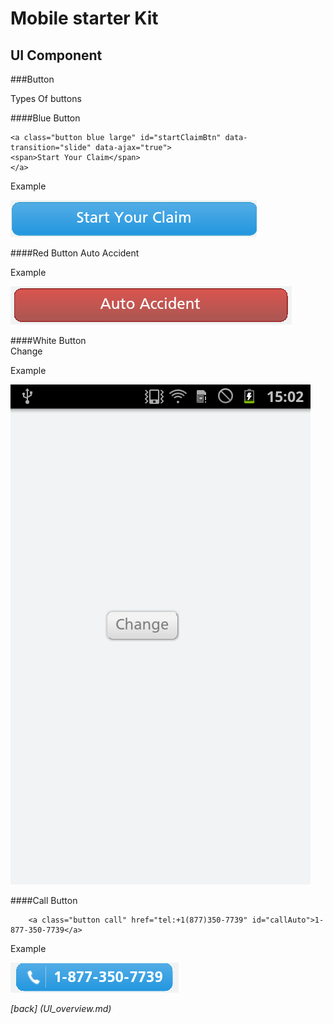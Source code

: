 Mobile starter Kit
================================

UI Component
--------------------------------


###Button		


Types Of buttons

####Blue Button

	<a class="button blue large" id="startClaimBtn" data-transition="slide" data-ajax="true">
	<span>Start Your Claim</span>
	</a>


Example


![alt text][blue_button]

[blue_button]: ../screenshots/blue_button.png "Demo"

	
####Red Button
	<a class="button red large" data-transition="slide" data-ajax="true" id="autoAccident">
	<span>Auto Accident</span> 
	</a>

Example


![alt text][red_button]

[red_button]: ../screenshots/red_button.png "Demo"

	
####White Button	
		<a id="dateChangeBtn" class='button white'>
                Change
                </a>


Example

![alt text][Demo]

[Demo]: ../screenshots/white_button.png "Demo"


####Call Button
		
		<a class="button call" href="tel:+1(877)350-7739" id="callAuto">1-877-350-7739</a>

Example

![alt text][call_button]

[call_button]: ../screenshots/call_button.png "Demo"


	
*[back] (UI_overview.md)*  
